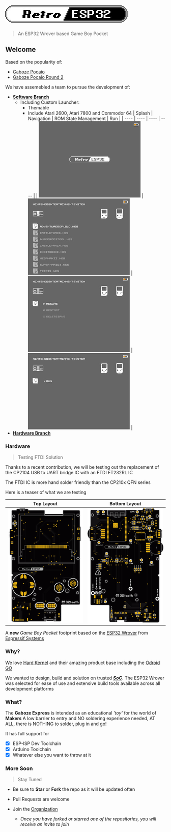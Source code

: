 # ![Retro ESP32](Assets/logo.jpg)
> An ESP32 Wrover based Game Boy Pocket

## Welcome

Based on the popularity of: 
- [Gaboze Pocaio](https://github.com/32teeth/GabozePocaio-Round1)
- [Gaboze Pocaio Round 2](https://github.com/32teeth/GabozePocaio-Round2)



We have assemebled a team to pursue the development of:

* [**Software Branch**](https://github.com/gaboze-express/GabozeExpress/tree/Sofware)
  * Including Custom Launcher:
    * Themable
    * Include Atari 2600, Atari 7800 and Commodor 64
|   Splash   |   Navigation   |   ROM State Management   |   Run   |
| ---- | ---- | ---- | ---- |
|  ![](Assets/launcher/splash.jpg)    | ![](Assets/launcher/games.jpg)    | ![](Assets/launcher/manager.jpg)    | ![](Assets/launcher/run.jpg)    |
* [**Hardware Branch**](https://github.com/gaboze-express/GabozeExpress/tree/Hardware)

### Hardware
> Testing FTDI Solution

Thanks to a recent contribution, we will be testing out the replacement of the CP2104 USB to UART bridge IC with an FTDI FT232RL IC

The FTDI IC is more hand solder friendly than the CP210x QFN series

Here is a teaser of what we are testing

| Top Layout | Bottom Layout |
| ------------------ | ---------------- |
| ![Retro ESP32 Top](Assets/black-top.png) | ![Retro ESP32 Bottom](Assets/black-bottom.png) |

  

A **new** *Game Boy Pocket* footprint based on the [ESP32 Wrover](https://www.espressif.com/en/products/hardware/esp32/overview) from [Espressif Systems](https://www.espressif.com)

### Why?

We love [Hard Kernel](https://www.hardkernel.com/) and their amazing product base including the [Odroid GO](https://www.hardkernel.com/shop/odroid-go/)

We wanted to design, build and solution on trusted ***<abbr title="System on a Chip"><u>SoC</u></abbr>***. The ESP32 Wrover was selected for ease of use and extensive build tools available across all development platforms

### What?

The **Gaboze Express** is intended as an educational *'toy'* for the world of **Makers**
A low barrier to entry and NO soldering experience needed, AT ALL, there is NOTHING to solder, plug in and go!

It has full support for

- [x] ESP-ISP Dev Toolchain
- [x] Arduino Toolchain
- [x] Whatever else you want to throw at it

### More Soon
> Stay Tuned

* Be sure to **Star** or **Fork** the repo as it will be updated often 

* Pull Requests are welcome

* Join the [Organization](https://github.com/gaboze-express) 

  * *Once you have forked or starred one of the repositories, you will receive an invite to join*

  




